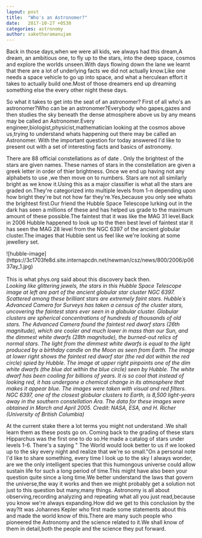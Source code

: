 ```yaml
---
layout: post
title:  "Who's an Astronomer?"
date:   2017-10-27 +0530
categories: astronomy
author: saketharamanujam
---
```


Back in those days,when we were all kids, we always had this dream,A dream, an ambitious one, to fly up to the stars, into the deep space, cosmos and explore the worlds unseen.With days flowing down the lane we learnt that there are a lot of underlying facts we did not actually know.Like one needs a space vehicle to go up into space, and what a herculean effort it takes to actually build one.Most of those dreamers end up dreaming something else the every other night these days.
<br>
<p>
So what it takes to get into the seat of an astronomer?
First of all who's an astronomer?Who can be an astronomer?Everybody who gapes,gazes and then studies the sky beneath the dense atmosphere above us by any means may be called an Astronomer.Every engineer,biologist,physicist,mathematician looking at the cosmos above us,trying to understand whats happening out there may be called an Astronomer.
With the important question for today answered I'd like to present out with a set of interesting facts and basics of astronomy.
</p>
<p>
There are 88 official constellations as of date .
Only the brightest of the stars are given names.
These names of stars in the constellation are given a greek letter in order of thier brightness.
Once we end up having not any alphabets to use ,we then move on to numbers.
Stars are not all similarly bright as we know it.Using this as a major classifier is what all the stars are graded on.They're categorized  into multiple levels from 1-n depending upon how bright they're but not how far they're.Yes,because you only see whats the brightest first.Our friend the Hubble Space Telescope lurking out in the dark has seen a millions of these and has helped us grade to the maximum amount of these possible.The faintest that it was like the MAG 31 level.Back in 2006 Hubble happened to look up to the then best level of faintest star it has seen the MAG 28 level from the NGC 6397 of the ancient globular cluster.The images that Hubble sent us feel like we're looking at some jewellery set.
</p>
![hubble-image](https://3c1703fe8d.site.internapcdn.net/newman/csz/news/800/2006/p0637ay_1.jpg)
<br>
<br>
This is what phys.org said about this discovery back then.
<br>
<em>
Looking like glittering jewels, the stars in this Hubble Space Telescope image at left are part of the ancient globular star cluster NGC 6397. Scattered among these brilliant stars are extremely faint stars. Hubble´s Advanced Camera for Surveys has taken a census of the cluster stars, uncovering the faintest stars ever seen in a globular cluster. Globular clusters are spherical concentrations of hundreds of thousands of old stars. The Advanced Camera found the faintest red dwarf stars (26th magnitude), which are cooler and much lower in mass than our Sun, and the dimmest white dwarfs (28th magnitude), the burned-out relics of normal stars. The light from the dimmest white dwarfs is equal to the light produced by a birthday candle on the Moon as seen from Earth. The image at lower right shows the faintest red dwarf star (the red dot within the red circle) spied by Hubble. The image at upper right pinpoints one of the dim white dwarfs (the blue dot within the blue circle) seen by Hubble. The white dwarf has been cooling for billions of years. It is so cool that instead of looking red, it has undergone a chemical change in its atmosphere that makes it appear blue. The images were taken with visual and red filters. NGC 6397, one of the closest globular clusters to Earth, is 8,500 light-years away in the southern constellation Ara. The data for these images were obtained in March and April 2005. Credit: NASA, ESA, and H. Richer (University of British Columbia)
</em>
<p>
At the current stake there a lot terms you might not understand .We shall learn them as these posts go on.
Coming back to the grading of these stars Hipparchus was the first one to do so.He made a catalog of stars under levels 1-6. 
There's a saying " The World would look better to us if we looked up to the sky every night and realize that we're so small."On a personal note I'd like to share something, every time I look up to the sky I always wonder, are we the only intelligent species that this humongous
universe could allow sustain life for such a long period of time.This might have also been your question quite since a long time.We better understand the laws that govern the universe,the way it works and then we might probably get a solution not just to this question but many,many things.
Astronomy is all about observing,recording analyzing and repeating what all you just read,because you know we're always expanding.How did we get to this conclusion by the way?It was Johannes Kepler who first made some statements about this and made the world know of this.There are many such people who pioneered the Astronomy and the science related to it.We shall know of them in detail,both the people and the science they put forward.
</p>